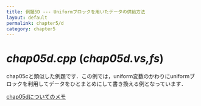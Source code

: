 ```yaml
---
title: 例題5D --- Uniformブロックを用いたデータの供給方法
layout: default
permalink: chapter5/d
category: chapter5
---
```

# *chap05d.cpp* (*chap05d.vs,fs*)

chap05cと類似した例題です．この例では，uniform変数のかわりにuniformブロックを利用してデータをひとまとめにして書き換える例となっています．

[chap05dについてのメモ](https://www.evernote.com/l/AAJ-ksv6ZeBGt5-Nkdy-gmA9REVYAKEAjgE)
